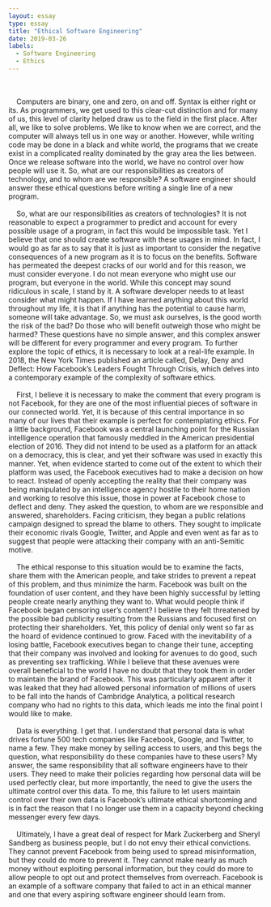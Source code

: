 ```yaml
---
layout: essay
type: essay
title: "Ethical Software Engineering"
date: 2019-03-26
labels:
  - Software Engineering
  - Ethics
---
```

<br/><br/>
&nbsp;&nbsp;&nbsp;&nbsp;Computers are binary, one and zero, on and off.  Syntax is either right or its.  As programmers, we get used to this clear-cut distinction and for many of us, this level of clarity helped draw us to the field in the first place.  After all, we like to solve problems.  We like to know when we are correct, and the computer will always tell us in one way or another.  However, while writing code may be done in a black and white world, the programs that we create exist in a complicated reality dominated by the gray area the lies between.  Once we release software into the world, we have no control over how people will use it.  So, what are our responsibilities as creators of technology, and to whom are we responsible?  A software engineer should answer these ethical questions before writing a single line of a new program.<br/><br/>
&nbsp;&nbsp;&nbsp;&nbsp;So, what are our responsibilities as creators of technologies?  It is not reasonable to expect a programmer to predict and account for every possible usage of a program, in fact this would be impossible task.  Yet I believe that one should create software with these usages in mind.  In fact, I would go as far as to say that it is just as important to consider the negative consequences of a new program as it is to focus on the benefits.  Software has permeated the deepest cracks of our world and for this reason, we must consider everyone.  I do not mean everyone who might use our program, but everyone in the world.  While this concept may sound ridiculous in scale, I stand by it.  A software developer needs to at least consider what might happen.  If I have learned anything about this world throughout my life, it is that if anything has the potential to cause harm, someone will take advantage.  So, we must ask ourselves, is the good worth the risk of the bad?  Do those who will benefit outweigh those who might be harmed?  These questions have no simple answer, and this complex answer will be different for every programmer and every program.  To further explore the topic of ethics, it is necessary to look at a real-life example.  In 2018, the New York Times published an article called, Delay, Deny and Deflect: How Facebook’s Leaders Fought Through Crisis, which delves into a contemporary example of the complexity of software ethics.<br/><br/>
&nbsp;&nbsp;&nbsp;&nbsp;First, I believe it is necessary to make the comment that every program is not Facebook, for they are one of the most influential pieces of software in our connected world.  Yet, it is because of this central importance in so many of our lives that their example is perfect for contemplating ethics.  For a little background, Facebook was a central launching point for the Russian intelligence operation that famously meddled in the American presidential election of 2016.  They did not intend to be used as a platform for an attack on a democracy, this is clear, and yet their software was used in exactly this manner.  Yet, when evidence started to come out of the extent to which their platform was used, the Facebook executives had to make a decision on how to react.  Instead of openly accepting the reality that their company was being manipulated by an intelligence agency hostile to their home nation and working to resolve this issue, those in power at Facebook chose to deflect and deny.  They asked the question, to whom are we responsible and answered, shareholders.  Facing criticism, they began a public relations campaign designed to spread the blame to others.  They sought to implicate their economic rivals Google, Twitter, and Apple and even went as far as to suggest that people were attacking their company with an anti-Semitic motive. <br/><br/>
&nbsp;&nbsp;&nbsp;&nbsp;The ethical response to this situation would be to examine the facts, share them with the American people, and take strides to prevent a repeat of this problem, and thus minimize the harm.  Facebook was built on the foundation of user content, and they have been highly successful by letting people create nearly anything they want to.  What would people think if Facebook began censoring user’s content?  I believe they felt threatened by the possible bad publicity resulting from the Russians and focused first on protecting their shareholders.  Yet, this policy of denial only went so far as the hoard of evidence continued to grow.  Faced with the inevitability of a losing battle, Facebook executives began to change their tune, accepting that their company was involved and looking for avenues to do good, such as preventing sex trafficking.  While I believe that these avenues were overall beneficial to the world I have no doubt that they took them in order to maintain the brand of Facebook.  This was particularly apparent after it was leaked that they had allowed personal information of millions of users to be fall into the hands of Cambridge Analytica, a political research company who had no rights to this data, which leads me into the final point I would like to make.<br/><br/>
&nbsp;&nbsp;&nbsp;&nbsp;Data is everything.  I get that.  I understand that personal data is what drives fortune 500 tech companies like Facebook, Google, and Twitter, to name a few.  They make money by selling access to users, and this begs the question, what responsibility do these companies have to these users?  My answer, the same responsibility that all software engineers have to their users.  They need to make their policies regarding how personal data will be used perfectly clear, but more importantly, the need to give the users the ultimate control over this data.  To me, this failure to let users maintain control over their own data is Facebook’s ultimate ethical shortcoming and is in fact the reason that I no longer use them in a capacity beyond checking messenger every few days.<br/><br/>
&nbsp;&nbsp;&nbsp;&nbsp;Ultimately, I have a great deal of respect for Mark Zuckerberg and Sheryl Sandberg as business people, but I do not envy their ethical convictions.  They cannot prevent Facebook from being used to spread misinformation, but they could do more to prevent it.  They cannot make nearly as much money without exploiting personal information, but they could do more to allow people to opt out and protect themselves from overreach.  Facebook is an example of a software company that failed to act in an ethical manner and one that every aspiring software engineer should learn from.
